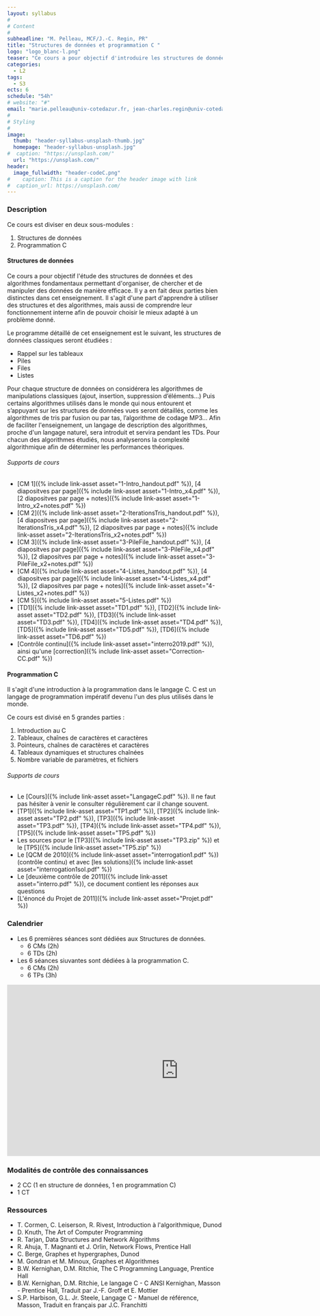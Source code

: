 ```yaml
---
layout: syllabus
#
# Content
#
subheadline: "M. Pelleau, MCF/J.-C. Regin, PR"
title: "Structures de données et programmation C "
logo: "logo_blanc-l.png"
teaser: "Ce cours a pour objectif d'introduire les structures de données les plus classiques en s'appuyant sur le langage de programmation bas niveau C."
categories:
  - L2
tags:
  - S3
ects: 6
schedule: "54h"
# website: "#"
email: "marie.pelleau@univ-cotedazur.fr, jean-charles.regin@univ-cotedazur.fr"
#
# Styling
#
image:
  thumb: "header-syllabus-unsplash-thumb.jpg"
  homepage: "header-syllabus-unsplash.jpg"
#  caption: "https://unsplash.com/"
  url: "https://unsplash.com/"
header:
  image_fullwidth: "header-codeC.png"
#    caption: This is a caption for the header image with link
#  caption_url: https://unsplash.com/  
---
```


###  Description ###
Ce cours est diviser en deux sous-modules :
1. Structures de données
2. Programmation C

####  Structures de données ####
Ce cours a pour objectif l'étude des structures de données et des algorithmes fondamentaux permettant d'organiser, de chercher et de manipuler des données de manière efficace. Il y a en fait deux parties bien distinctes dans cet enseignement. Il s'agit d'une part d'apprendre à utiliser des structures et des algorithmes, mais aussi de comprendre leur fonctionnement interne afin de pouvoir choisir le mieux adapté à un problème donné.

<!-- #####  Programme ##### -->
Le programme détaillé de cet enseignement est le suivant,
les structures de données classiques seront étudiées :
- Rappel sur les tableaux 
- Piles
- Files
- Listes

Pour chaque structure de données on considérera les algorithmes de manipulations classiques (ajout, insertion, suppression d’éléments...)
Puis certains algorithmes utilisés dans le monde qui nous entourent et s’appuyant sur les structures de données vues seront détaillés, comme les algorithmes de tris par fusion ou par tas, l’algorithme de codage MP3... Afin de faciliter l'enseignement, un langage de description des algorithmes, proche d'un langage naturel, sera introduit et servira pendant les TDs. Pour chacun des algorithmes étudiés, nous analyserons la complexité algorithmique afin de déterminer les performances théoriques.

###### Supports de cours
- [CM 1]({% include link-asset asset="1-Intro_handout.pdf" %}), [4 diapositves par page]({% include link-asset asset="1-Intro_x4.pdf" %}), [2 diapositves par page + notes]({% include link-asset asset="1-Intro_x2+notes.pdf" %})
- [CM 2]({% include link-asset asset="2-IterationsTris_handout.pdf" %}), [4 diapositves par page]({% include link-asset asset="2-IterationsTris_x4.pdf" %}), [2 diapositves par page + notes]({% include link-asset asset="2-IterationsTris_x2+notes.pdf" %})
- [CM 3]({% include link-asset asset="3-PileFile_handout.pdf" %}), [4 diapositves par page]({% include link-asset asset="3-PileFile_x4.pdf" %}), [2 diapositves par page + notes]({% include link-asset asset="3-PileFile_x2+notes.pdf" %})
- [CM 4]({% include link-asset asset="4-Listes_handout.pdf" %}), [4 diapositves par page]({% include link-asset asset="4-Listes_x4.pdf" %}), [2 diapositves par page + notes]({% include link-asset asset="4-Listes_x2+notes.pdf" %})
- [CM 5]({% include link-asset asset="5-Listes.pdf" %})
- [TD1]({% include link-asset asset="TD1.pdf" %}), [TD2]({% include link-asset asset="TD2.pdf" %}), [TD3]({% include link-asset asset="TD3.pdf" %}), [TD4]({% include link-asset asset="TD4.pdf" %}), [TD5]({% include link-asset asset="TD5.pdf" %}), [TD6]({% include link-asset asset="TD6.pdf" %})
- [Contrôle continu]({% include link-asset asset="interro2019.pdf" %}), ainsi qu'une [correction]({% include link-asset asset="Correction-CC.pdf" %})

####  Programmation C ####

Il s'agit d'une introduction à la programmation dans le langage C. C est un langage de programmation impératif devenu l'un des plus utilisés dans le monde.

<!-- #####  Programme ##### -->
Ce cours est divisé en 5 grandes parties :
1. Introduction au C
2. Tableaux, chaînes de caractères et caractères
3. Pointeurs, chaînes de caractères et caractères
4. Tableaux dynamiques et structures chaînées
5. Nombre variable de paramètres, et fichiers

###### Supports de cours
  - Le [Cours]({% include link-asset asset="LangageC.pdf" %}). Il ne faut pas hésiter à venir le consulter régulièrement car il change souvent.
  - [TP1]({% include link-asset asset="TP1.pdf" %}), [TP2]({% include link-asset asset="TP2.pdf" %}), [TP3]({% include link-asset asset="TP3.pdf" %}), [TP4]({% include link-asset asset="TP4.pdf" %}), [TP5]({% include link-asset asset="TP5.pdf" %})
  - Les sources pour le [TP3]({% include link-asset asset="TP3.zip" %}) et le [TP5]({% include link-asset asset="TP5.zip" %})
  - Le [QCM de 2010]({% include link-asset asset="interrogation1.pdf" %}) (contrôle continu) et avec [les solutions]({% include link-asset asset="interrogation1sol.pdf" %})
  - Le [deuxième contrôle de 2011]({% include link-asset asset="interro.pdf" %}), ce document contient les réponses aux questions
  - [L'énoncé du Projet de 2011]({% include link-asset asset="Projet.pdf" %})

###  Calendrier ###
- Les 6 premières séances sont dédiées aux Structures de données.
  - 6 CMs (2h) 
  - 6 TDs (2h)
- Les 6 séances siuvantes sont dédiées à la programmation C.
  - 6 CMs (2h)
  - 6 TPs (3h)

<iframe src="https://calendar.google.com/calendar/embed?height=600&amp;wkst=1&amp;bgcolor=%23ffffff&amp;ctz=Europe%2FParis&amp;src=b2FtNzNxbXRmOWlsanQ3Y2d0aDc5MHA4bWdAZ3JvdXAuY2FsZW5kYXIuZ29vZ2xlLmNvbQ&amp;color=%2333B679&amp;showTitle=0&amp;showPrint=0&amp;showTabs=1&amp;mode=AGENDA&amp;showCalendars=0" style="border-width:0" width="800" height="400" frameborder="0" scrolling="no"></iframe>

###  Modalités de contrôle des connaissances ###

- 2 CC (1 en structure de données, 1 en programmation C)
- 1 CT

###  Ressources ###
- T. Cormen, C. Leiserson, R. Rivest, Introduction à l'algorithmique, Dunod
- D. Knuth, The Art of Computer Programming
- R. Tarjan, Data Structures and Network Algorithms
- R. Ahuja, T. Magnanti et J. Orlin, Network Flows, Prentice Hall
- C. Berge, Graphes et hypergraphes, Dunod
- M. Gondran et M. Minoux, Graphes et Algorithmes
- B.W. Kernighan, D.M. Ritchie, The C Programming Language, Prentice Hall
- B.W. Kernighan, D.M. Ritchie, Le langage C - C ANSI Kernighan, Masson - Prentice Hall, Traduit par J.-F. Groff et E. Mottier
- S.P. Harbison, G.L. Jr. Steele, Langage C - Manuel de référence, Masson, Traduit en français par J.C. Franchitti
